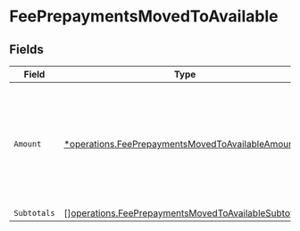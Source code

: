 # FeePrepaymentsMovedToAvailable


## Fields

| Field                                                                                                                      | Type                                                                                                                       | Required                                                                                                                   | Description                                                                                                                |
| -------------------------------------------------------------------------------------------------------------------------- | -------------------------------------------------------------------------------------------------------------------------- | -------------------------------------------------------------------------------------------------------------------------- | -------------------------------------------------------------------------------------------------------------------------- |
| `Amount`                                                                                                                   | [*operations.FeePrepaymentsMovedToAvailableAmount](../../models/operations/feeprepaymentsmovedtoavailableamount.md)        | :heavy_minus_sign:                                                                                                         | In v2 endpoints, monetary amounts are represented as objects with a `currency` and `value` field.                          |
| `Subtotals`                                                                                                                | [][operations.FeePrepaymentsMovedToAvailableSubtotal2](../../models/operations/feeprepaymentsmovedtoavailablesubtotal2.md) | :heavy_minus_sign:                                                                                                         | N/A                                                                                                                        |